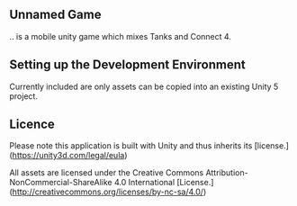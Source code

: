 ## Unnamed Game
.. is a mobile unity game which mixes Tanks and Connect 4. 


## Setting up the Development Environment
Currently included are only assets can be copied into an existing Unity 5 project.


## Licence
Please note this application is built with Unity and thus inherits its [license.] (https://unity3d.com/legal/eula)

All assets are licensed under the Creative Commons Attribution-NonCommercial-ShareAlike 4.0 International [License.] (http://creativecommons.org/licenses/by-nc-sa/4.0/)
